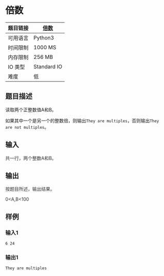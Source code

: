 # 倍数

| 题目链接 | [倍数](http://xmuoj.com/problem/P002) |
| --- | --- |
| 可用语言 | Python3 |
| 时间限制 | 1000 MS |
| 内存限制 | 256 MB |
| IO 类型 | Standard IO |
| 难度 | 低 |

## 题目描述

<p>读取两个正整数值A和B。</p><p>如果其中一个是另一个的整数倍，则输出<code>They are multiples</code>，否则输出<code>They are not multiples</code>。</p>

## 输入

<p><span style="color: rgb(51, 51, 51);">共一行，两个整数A和B。</span><br /></p>

## 输出

<p><span style="color: rgb(51, 51, 51);">按题目所述，输出结果。</span><br /></p><p><span style="color: rgb(51, 51, 51);"><span style="color: rgb(51, 51, 51);">0&lt;A,B&lt;100</span><br /></span></p>

## 样例

### 输入1

```
6 24
```

### 输出1

```
They are multiples
```

